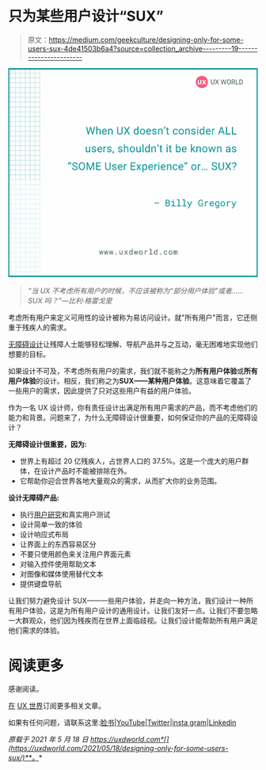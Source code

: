 # 只为某些用户设计“SUX”

> 原文：<https://medium.com/geekculture/designing-only-for-some-users-sux-4de41503b6a4?source=collection_archive---------19----------------------->

![](img/0f8497482c6224e2e02abf6b4b354e5e.png)

> *“当 UX 不考虑所有用户的时候，不应该被称为“部分用户体验”或者……SUX 吗？”—比利·格雷戈里*

考虑所有用户来定义可用性的设计被称为易访问设计。就"所有用户"而言，它还侧重于残疾人的需求。

[无障碍设计](https://www.interaction-design.org/literature/article/accessibility-usability-for-all?ep=saadia-minhas-2)让残障人士能够轻松理解、导航产品并与之互动，毫无困难地实现他们想要的目标。

如果设计不可及，不考虑所有用户的需求，我们就不能称之为**所有用户体验**或**所有用户体验**的设计。相反，我们称之为**SUX——某种用户体验**。这意味着它覆盖了一些用户的需求，因此提供了只对这些用户有益的用户体验。

作为一名 UX 设计师，你有责任设计出满足所有用户需求的产品，而不考虑他们的能力和背景。问题来了，为什么无障碍设计很重要，如何保证你的产品的无障碍设计？

**无障碍设计很重要，因为:**

*   世界上有超过 20 亿残疾人，占世界人口的 37.5%。这是一个庞大的用户群体，在设计产品时不能被排除在外。
*   它帮助你迎合世界各地大量观众的需求，从而扩大你的业务范围。

**设计无障碍产品:**

*   执行[用户研究](https://uxdworld.com/2019/03/06/understand-your-user/)和真实用户测试
*   设计简单一致的体验
*   设计响应式布局
*   让界面上的东西容易区分
*   不要只使用颜色来关注用户界面元素
*   对输入控件使用帮助文本
*   对图像和媒体使用替代文本
*   提供键盘导航

让我们努力避免设计 SUX——一些用户体验，并走向一种方法，我们设计一种所有用户体验，这是为所有用户设计的通用设计。让我们友好一点。让我们不要忽略一大群观众，他们因为残疾而在世界上面临歧视。让我们设计能帮助所有用户满足他们需求的体验。

# 阅读更多

感谢阅读。

[在](https://uxdworld.com/subscribe/) [UX 世界](https://uxdworld.com/subscribe/)订阅更多相关文章。

如果有任何问题，请联系这里:[脸书](https://www.facebook.com/uxdesignworld/)|[YouTube](https://www.youtube.com/c/uxworld?sub_confirmation=1)|[Twitter](https://twitter.com/uxdesignworld)|[insta gram](https://www.instagram.com/uxdworld/)|[Linkedin](https://www.linkedin.com/company/uxdesignworld)

*原载于 2021 年 5 月 18 日 https://uxdworld.com*[](https://uxdworld.com/2021/05/18/designing-only-for-some-users-sux/)**。**